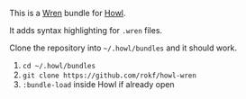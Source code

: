 This is a [Wren](http://wren.io/) bundle for [Howl](https://howl.io/).

It adds syntax highlighting for `.wren` files.

Clone the repository into `~/.howl/bundles` and it should work.

1. `cd ~/.howl/bundles`
2. `git clone https://github.com/rokf/howl-wren`
3. `:bundle-load` inside Howl if already open
